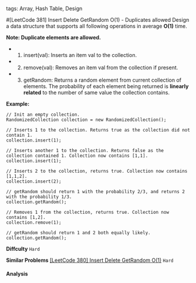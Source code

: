 tags: Array, Hash Table, Design

#[LeetCode 381] Insert Delete GetRandom O(1) - Duplicates allowed
Design a data structure that supports all following operations in average **O(1)** time.

**Note: Duplicate elements are allowed.**

 * 1. insert(val): Inserts an item val to the collection.
 * 2. remove(val): Removes an item val from the collection if present.
 * 3. getRandom: Returns a random element from current collection of elements. 
 The probability of each element being returned is **linearly related** to the number of same value the collection contains.

**Example:**  

    // Init an empty collection.
    RandomizedCollection collection = new RandomizedCollection();

    // Inserts 1 to the collection. Returns true as the collection did not contain 1.
    collection.insert(1);

    // Inserts another 1 to the collection. Returns false as the collection contained 1. Collection now contains [1,1].
    collection.insert(1);

    // Inserts 2 to the collection, returns true. Collection now contains [1,1,2].
    collection.insert(2);

    // getRandom should return 1 with the probability 2/3, and returns 2 with the probability 1/3.
    collection.getRandom();

    // Removes 1 from the collection, returns true. Collection now contains [1,2].
    collection.remove(1);

    // getRandom should return 1 and 2 both equally likely.
    collection.getRandom();

**Diffculty**
`Hard`

**Similar Problems**
[[LeetCode 380] Insert Delete GetRandom O(1)]() `Hard`


#### Analysis


